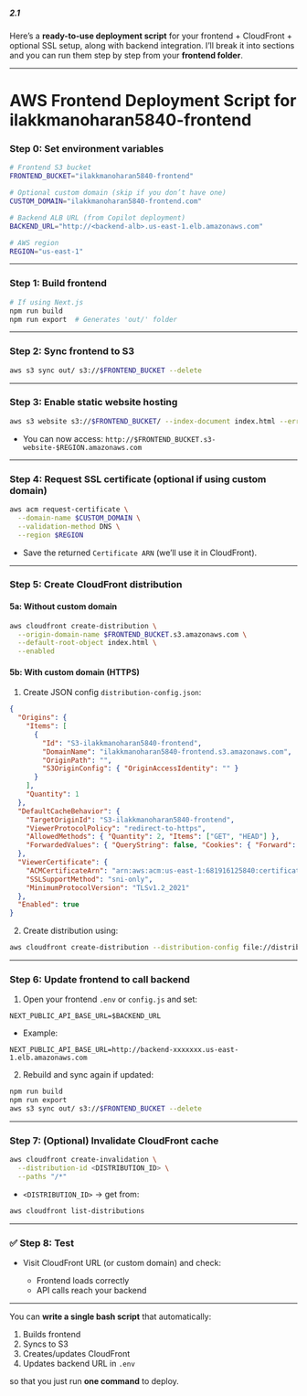 ##### 2.1

Here’s a **ready-to-use deployment script** for your frontend + CloudFront + optional SSL setup, along with backend integration. I’ll break it into sections and you can run them step by step from your **frontend folder**.

---

# **AWS Frontend Deployment Script for ilakkmanoharan5840-frontend**

### **Step 0: Set environment variables**

```bash
# Frontend S3 bucket
FRONTEND_BUCKET="ilakkmanoharan5840-frontend"

# Optional custom domain (skip if you don’t have one)
CUSTOM_DOMAIN="ilakkmanoharan5840-frontend.com"

# Backend ALB URL (from Copilot deployment)
BACKEND_URL="http://<backend-alb>.us-east-1.elb.amazonaws.com"

# AWS region
REGION="us-east-1"
```

---

### **Step 1: Build frontend**

```bash
# If using Next.js
npm run build
npm run export  # Generates 'out/' folder
```

---

### **Step 2: Sync frontend to S3**

```bash
aws s3 sync out/ s3://$FRONTEND_BUCKET --delete
```

---

### **Step 3: Enable static website hosting**

```bash
aws s3 website s3://$FRONTEND_BUCKET/ --index-document index.html --error-document index.html
```

* You can now access: `http://$FRONTEND_BUCKET.s3-website-$REGION.amazonaws.com`

---

### **Step 4: Request SSL certificate (optional if using custom domain)**

```bash
aws acm request-certificate \
  --domain-name $CUSTOM_DOMAIN \
  --validation-method DNS \
  --region $REGION
```

* Save the returned `Certificate ARN` (we’ll use it in CloudFront).

---

### **Step 5: Create CloudFront distribution**

#### **5a: Without custom domain**

```bash
aws cloudfront create-distribution \
  --origin-domain-name $FRONTEND_BUCKET.s3.amazonaws.com \
  --default-root-object index.html \
  --enabled
```

#### **5b: With custom domain (HTTPS)**

1. Create JSON config `distribution-config.json`:

```json
{
  "Origins": {
    "Items": [
      {
        "Id": "S3-ilakkmanoharan5840-frontend",
        "DomainName": "ilakkmanoharan5840-frontend.s3.amazonaws.com",
        "OriginPath": "",
        "S3OriginConfig": { "OriginAccessIdentity": "" }
      }
    ],
    "Quantity": 1
  },
  "DefaultCacheBehavior": {
    "TargetOriginId": "S3-ilakkmanoharan5840-frontend",
    "ViewerProtocolPolicy": "redirect-to-https",
    "AllowedMethods": { "Quantity": 2, "Items": ["GET", "HEAD"] },
    "ForwardedValues": { "QueryString": false, "Cookies": { "Forward": "none" } }
  },
  "ViewerCertificate": {
    "ACMCertificateArn": "arn:aws:acm:us-east-1:681916125840:certificate/xxxxxxxx-xxxx-xxxx-xxxx-xxxxxxxxxxxx",
    "SSLSupportMethod": "sni-only",
    "MinimumProtocolVersion": "TLSv1.2_2021"
  },
  "Enabled": true
}
```

2. Create distribution using:

```bash
aws cloudfront create-distribution --distribution-config file://distribution-config.json
```

---

### **Step 6: Update frontend to call backend**

1. Open your frontend `.env` or `config.js` and set:

```env
NEXT_PUBLIC_API_BASE_URL=$BACKEND_URL
```

* Example:

```env
NEXT_PUBLIC_API_BASE_URL=http://backend-xxxxxxx.us-east-1.elb.amazonaws.com
```

2. Rebuild and sync again if updated:

```bash
npm run build
npm run export
aws s3 sync out/ s3://$FRONTEND_BUCKET --delete
```

---

### **Step 7: (Optional) Invalidate CloudFront cache**

```bash
aws cloudfront create-invalidation \
  --distribution-id <DISTRIBUTION_ID> \
  --paths "/*"
```

* `<DISTRIBUTION_ID>` → get from:

```bash
aws cloudfront list-distributions
```

---

### ✅ **Step 8: Test**

* Visit CloudFront URL (or custom domain) and check:

  * Frontend loads correctly
  * API calls reach your backend

---

You can **write a single bash script** that automatically:

1. Builds frontend
2. Syncs to S3
3. Creates/updates CloudFront
4. Updates backend URL in `.env`

so that you just run **one command** to deploy.


